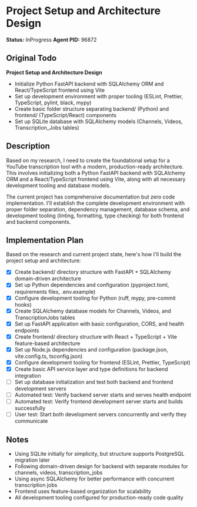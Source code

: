 # Project Setup and Architecture Design
**Status:** InProgress
**Agent PID:** 96872

## Original Todo
**Project Setup and Architecture Design**
- Initialize Python FastAPI backend with SQLAlchemy ORM and React/TypeScript frontend using Vite
- Set up development environment with proper tooling (ESLint, Prettier, TypeScript, pylint, black, mypy)
- Create basic folder structure separating backend/ (Python) and frontend/ (TypeScript/React) components
- Set up SQLite database with SQLAlchemy models (Channels, Videos, Transcription_Jobs tables)

## Description
Based on my research, I need to create the foundational setup for a YouTube transcription tool with a modern, production-ready architecture. This involves initializing both a Python FastAPI backend with SQLAlchemy ORM and a React/TypeScript frontend using Vite, along with all necessary development tooling and database models.

The current project has comprehensive documentation but zero code implementation. I'll establish the complete development environment with proper folder separation, dependency management, database schema, and development tooling (linting, formatting, type checking) for both frontend and backend components.

## Implementation Plan
Based on the research and current project state, here's how I'll build the project setup and architecture:

- [x] Create backend/ directory structure with FastAPI + SQLAlchemy domain-driven architecture
- [x] Set up Python dependencies and configuration (pyproject.toml, requirements files, .env.example)
- [x] Configure development tooling for Python (ruff, mypy, pre-commit hooks)
- [x] Create SQLAlchemy database models for Channels, Videos, and TranscriptionJobs tables
- [x] Set up FastAPI application with basic configuration, CORS, and health endpoints
- [x] Create frontend/ directory structure with React + TypeScript + Vite feature-based architecture
- [x] Set up Node.js dependencies and configuration (package.json, vite.config.ts, tsconfig.json)
- [x] Configure development tooling for frontend (ESLint, Prettier, TypeScript)
- [x] Create basic API service layer and type definitions for backend integration
- [ ] Set up database initialization and test both backend and frontend development servers
- [ ] Automated test: Verify backend server starts and serves health endpoint
- [ ] Automated test: Verify frontend development server starts and builds successfully
- [ ] User test: Start both development servers concurrently and verify they communicate

## Notes
- Using SQLite initially for simplicity, but structure supports PostgreSQL migration later
- Following domain-driven design for backend with separate modules for channels, videos, transcription_jobs
- Using async SQLAlchemy for better performance with concurrent transcription jobs
- Frontend uses feature-based organization for scalability
- All development tooling configured for production-ready code quality
